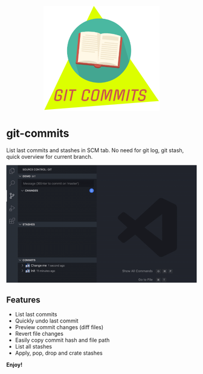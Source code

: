 <p align="center">
  <img src="https://raw.githubusercontent.com/Exelord/git-commits/master/icon.png" alt="logo"/>
</p>

# git-commits

List last commits and stashes in SCM tab. No need for git log, git stash, quick overview for current branch.

<p align="center">
  <img src="https://raw.githubusercontent.com/Exelord/git-commits/master/example.gif" alt="example"/>
</p>

## Features

- List last commits
- Quickly undo last commit
- Preview commit changes (diff files)
- Revert file changes
- Easily copy commit hash and file path
- List all stashes
- Apply, pop, drop and crate stashes

**Enjoy!**
